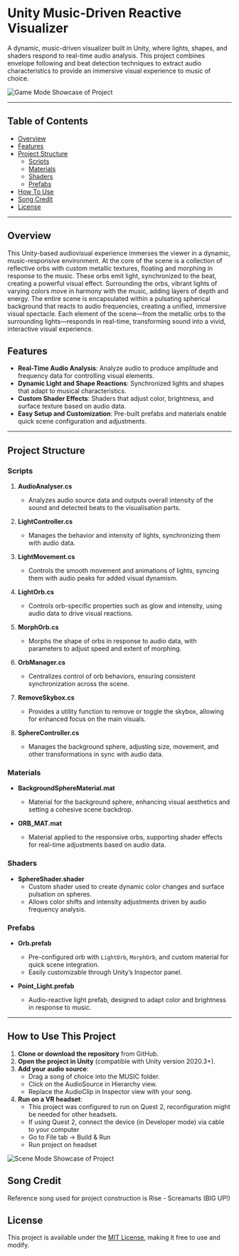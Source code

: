 # Unity Music-Driven Reactive Visualizer

A dynamic, music-driven visualizer built in Unity, where lights, shapes, and shaders respond to real-time audio analysis. This project combines 
envelope following and beat detection techniques to extract audio characteristics to provide an immersive visual experience to music of choice.

![Game Mode Showcase of Project](Showcase1.gif)

---

## Table of Contents
-  [Overview](#overview)
- [Features](#features)
- [Project Structure](#project-structure)
  - [Scripts](#scripts)
  - [Materials](#materials)
  - [Shaders](#shaders)
  - [Prefabs](#prefabs)
- [How To Use](#how-to-use)
- [Song Credit](#song-credit)
- [License](#license)

---

## Overview
This Unity-based audiovisual experience immerses the viewer in a dynamic, music-responsive environment. At the core of the scene is a collection of reflective orbs with custom metallic textures, floating and morphing in response to the music. These orbs emit light, synchronized to the beat, creating a powerful visual effect. Surrounding the orbs, vibrant lights of varying colors move in harmony with the music, adding layers of depth and energy. The entire scene is encapsulated within a pulsating spherical background that reacts to audio frequencies, creating a unified, immersive visual spectacle. Each element of the scene—from the metallic orbs to the surrounding lights—responds in real-time, transforming sound into a vivid, interactive visual experience.


## Features

- **Real-Time Audio Analysis**: Analyze audio to produce amplitude and frequency data for controlling visual elements.
- **Dynamic Light and Shape Reactions**: Synchronized lights and shapes that adapt to musical characteristics.
- **Custom Shader Effects**: Shaders that adjust color, brightness, and surface texture based on audio data.
- **Easy Setup and Customization**: Pre-built prefabs and materials enable quick scene configuration and adjustments.

---

## Project Structure


### Scripts

1. **AudioAnalyser.cs**
   - Analyzes audio source data and outputs overall intensity of the sound and detected beats to the visualisation parts.

2. **LightController.cs**
   - Manages the behavior and intensity of lights, synchronizing them with audio data.
    
3. **LightMovement.cs**
   - Controls the smooth movement and animations of lights, syncing them with audio peaks for added visual dynamism.

4. **LightOrb.cs**
   - Controls orb-specific properties such as glow and intensity, using audio data to drive visual reactions.

5. **MorphOrb.cs**
   - Morphs the shape of orbs in response to audio data, with parameters to adjust speed and extent of morphing.

6. **OrbManager.cs**
   - Centralizes control of orb behaviors, ensuring consistent synchronization across the scene.

7. **RemoveSkybox.cs**
   - Provides a utility function to remove or toggle the skybox, allowing for enhanced focus on the main visuals.

8. **SphereController.cs**
   - Manages the background sphere, adjusting size, movement, and other transformations in sync with audio data.

### Materials

- **BackgroundSphereMaterial.mat**
  - Material for the background sphere, enhancing visual aesthetics and setting a cohesive scene backdrop.

- **ORB_MAT.mat**
  - Material applied to the responsive orbs, supporting shader effects for real-time adjustments based on audio data.

### Shaders

- **SphereShader.shader**
  - Custom shader used to create dynamic color changes and surface pulsation on spheres.
  - Allows color shifts and intensity adjustments driven by audio frequency analysis.

### Prefabs

- **Orb.prefab**
  - Pre-configured orb with `LightOrb`, `MorphOrb`, and custom material for quick scene integration.
  - Easily customizable through Unity’s Inspector panel.

- **Point_Light.prefab**
  - Audio-reactive light prefab, designed to adapt color and brightness in response to music.

---

## How to Use This Project

1. **Clone or download the repository** from GitHub.
2. **Open the project in Unity** (compatible with Unity version 2020.3+).
3. **Add your audio source**:
   - Drag a song of choice into the MUSIC folder.
   - Click on the AudioSource in Hierarchy view.
   - Replace the AudioClip in Inspector view with your song.
4. **Run on a VR headset**:
   - This project was configured to run on Quest 2, reconfiguration might be needed for other headsets.
   - If using Quest 2, connect the device (in Developer mode) via cable to your computer
   - Go to File tab -> Build & Run
   - Run project on headset

![Scene Mode Showcase of Project](Showcase2.gif)

## Song Credit
Reference song used for project construction is Rise - Screamarts (BIG UP!)


## License

This project is available under the [MIT License](LICENSE), making it free to use and modify.

